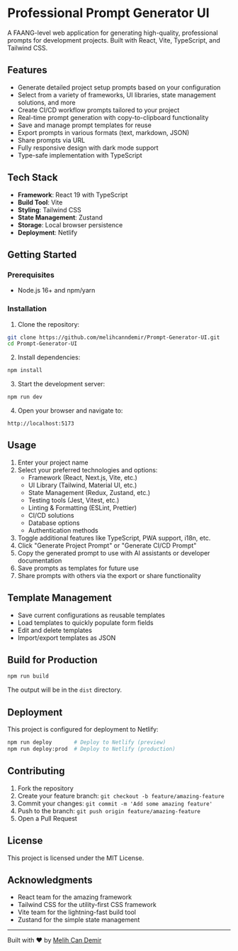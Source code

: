 # Professional Prompt Generator UI

A FAANG-level web application for generating high-quality, professional prompts for development projects. Built with React, Vite, TypeScript, and Tailwind CSS.

## Features

- Generate detailed project setup prompts based on your configuration
- Select from a variety of frameworks, UI libraries, state management solutions, and more
- Create CI/CD workflow prompts tailored to your project
- Real-time prompt generation with copy-to-clipboard functionality
- Save and manage prompt templates for reuse
- Export prompts in various formats (text, markdown, JSON)
- Share prompts via URL
- Fully responsive design with dark mode support
- Type-safe implementation with TypeScript

## Tech Stack

- **Framework**: React 19 with TypeScript
- **Build Tool**: Vite
- **Styling**: Tailwind CSS
- **State Management**: Zustand
- **Storage**: Local browser persistence
- **Deployment**: Netlify

## Getting Started

### Prerequisites

- Node.js 16+ and npm/yarn

### Installation

1. Clone the repository:
```bash
git clone https://github.com/melihcanndemir/Prompt-Generator-UI.git
cd Prompt-Generator-UI
```

2. Install dependencies:
```bash
npm install
```

3. Start the development server:
```bash
npm run dev
```

4. Open your browser and navigate to:
```
http://localhost:5173
```

## Usage

1. Enter your project name
2. Select your preferred technologies and options:
   - Framework (React, Next.js, Vite, etc.)
   - UI Library (Tailwind, Material UI, etc.)
   - State Management (Redux, Zustand, etc.)
   - Testing tools (Jest, Vitest, etc.)
   - Linting & Formatting (ESLint, Prettier)
   - CI/CD solutions
   - Database options
   - Authentication methods
3. Toggle additional features like TypeScript, PWA support, i18n, etc.
4. Click "Generate Project Prompt" or "Generate CI/CD Prompt"
5. Copy the generated prompt to use with AI assistants or developer documentation
6. Save prompts as templates for future use
7. Share prompts with others via the export or share functionality

## Template Management

- Save current configurations as reusable templates
- Load templates to quickly populate form fields
- Edit and delete templates
- Import/export templates as JSON

## Build for Production

```bash
npm run build
```

The output will be in the `dist` directory.

## Deployment

This project is configured for deployment to Netlify:

```bash
npm run deploy       # Deploy to Netlify (preview)
npm run deploy:prod  # Deploy to Netlify (production)
```

## Contributing

1. Fork the repository
2. Create your feature branch: `git checkout -b feature/amazing-feature`
3. Commit your changes: `git commit -m 'Add some amazing feature'`
4. Push to the branch: `git push origin feature/amazing-feature`
5. Open a Pull Request

## License

This project is licensed under the MIT License.

## Acknowledgments

- React team for the amazing framework
- Tailwind CSS for the utility-first CSS framework
- Vite team for the lightning-fast build tool
- Zustand for the simple state management

---

Built with ❤️ by [Melih Can Demir](https://github.com/melihcanndemir)
